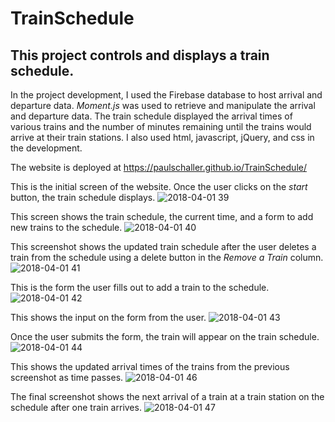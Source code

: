 # TrainSchedule

## This project controls and displays a train schedule.

In the project development, I used the Firebase database to host arrival and departure data.  *Moment.js* was used to 
retrieve and manipulate the arrival and departure data.  The train schedule displayed the arrival times of various trains
and the number of minutes remaining until the trains would arrive at their train stations.  I also used html, javascript, 
jQuery, and css in the development.

The website is deployed at https://paulschaller.github.io/TrainSchedule/


This is the initial screen of the website.  Once the user clicks on the *start* button, the train schedule displays.
![2018-04-01 39](https://user-images.githubusercontent.com/30198872/38175279-33636c3a-35a8-11e8-910b-0b0b812d0557.png)

This screen shows the train schedule, the current time, and a form to add new trains to the schedule.
![2018-04-01 40](https://user-images.githubusercontent.com/30198872/38175284-41996e44-35a8-11e8-92eb-567e7a13e556.png)



This screenshot shows the updated train schedule after the user deletes a train from the schedule using a delete button in the 
*Remove a Train* column.
![2018-04-01 41](https://user-images.githubusercontent.com/30198872/38175286-48254fa8-35a8-11e8-82ee-096ddbfaddce.png)


This is the form the user fills out to add a train to the schedule.
![2018-04-01 42](https://user-images.githubusercontent.com/30198872/38175287-4e8d3374-35a8-11e8-929e-99a90bcbffef.png)




This shows the input on the form from the user.
![2018-04-01 43](https://user-images.githubusercontent.com/30198872/38175289-54a62086-35a8-11e8-9874-ec22ae242c87.png)




Once the user submits the form, the train will appear on the train schedule.
![2018-04-01 44](https://user-images.githubusercontent.com/30198872/38175297-659fef20-35a8-11e8-8e0a-bc620d264997.png)



This shows the updated arrival times of the trains from the previous screenshot as time passes.
![2018-04-01 46](https://user-images.githubusercontent.com/30198872/38175304-755414a0-35a8-11e8-8a38-5152be6373e1.png)



The final screenshot shows the next arrival of a train at a train station on the schedule after one train arrives.
![2018-04-01 47](https://user-images.githubusercontent.com/30198872/38175308-7bbdc322-35a8-11e8-850c-b9620a9da13f.png)
